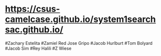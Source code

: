 # https://csus-camelcase.github.io/system1searchsac.github.io/


#Zachary Estelita
#Zamiel Red Jose Gripo
#Jacob Hurlburt
#Tom Bolyard
#Jacob Sim
#Rey Halili
#Z Wiese
